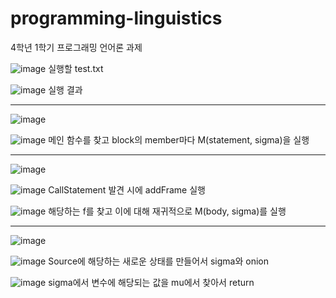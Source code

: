 # programming-linguistics

4학년 1학기 프로그래밍 언어론 과제

![image](https://user-images.githubusercontent.com/63775931/94992195-3b80f200-05c3-11eb-8ea5-ff0aab963914.png)
실행할 test.txt

![image](https://user-images.githubusercontent.com/63775931/94992197-3de34c00-05c3-11eb-83a8-5a1ab1c36b74.png)
실행 결과

-------------------------------------------------------

![image](https://user-images.githubusercontent.com/63775931/94992223-72ef9e80-05c3-11eb-9d46-1d1daf1d31fb.png)

![image](https://user-images.githubusercontent.com/63775931/94992224-7551f880-05c3-11eb-9679-a4cf16780844.png)
메인 함수를 찾고 block의 member마다 M(statement, sigma)을 실행

---------------------------------------------------

![image](https://user-images.githubusercontent.com/63775931/94992234-8569d800-05c3-11eb-8300-d45a5694bea5.png)

![image](https://user-images.githubusercontent.com/63775931/94992237-88fd5f00-05c3-11eb-9bfa-b6fa805983d5.png)
CallStatement 발견 시에 addFrame 실행

![image](https://user-images.githubusercontent.com/63775931/94992238-8ac72280-05c3-11eb-805b-5e6401dfba9e.png)
해당하는 f를 찾고 이에 대해 재귀적으로 M(body, sigma)를 실행

-----------------------------------------


![image](https://user-images.githubusercontent.com/63775931/94992254-a8948780-05c3-11eb-9473-f9f1ee80e38a.png)

![image](https://user-images.githubusercontent.com/63775931/94992256-aa5e4b00-05c3-11eb-891f-e8fb0e10fb19.png)
Source에 해당하는 새로운 상태를 만들어서 sigma와 onion

![image](https://user-images.githubusercontent.com/63775931/94992257-ac280e80-05c3-11eb-8e76-f14a136c0ffd.png)
sigma에서 변수에 해당되는 값을 mu에서 찾아서 return

